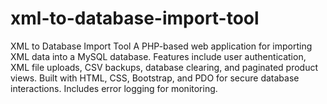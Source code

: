 # xml-to-database-import-tool
XML to Database Import Tool A PHP-based web application for importing XML data into a MySQL database. Features include user authentication, XML file uploads, CSV backups, database clearing, and paginated product views. Built with HTML, CSS, Bootstrap, and PDO for secure database interactions. Includes error logging for monitoring.
